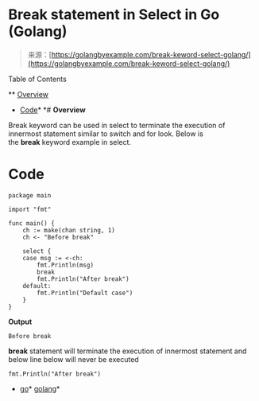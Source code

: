 <!--yml
category: 未分类
date: 2024-10-13 06:23:58
-->

# Break statement in Select in Go (Golang)

> 来源：[https://golangbyexample.com/break-keword-select-golang/](https://golangbyexample.com/break-keword-select-golang/)

Table of Contents

 **   [Overview](#Overview "Overview")
*   [Code](#Code "Code")*  *# **Overview**

Break keyword can be used in select to terminate the execution of innermost statement similar to switch and for look. Below is the **break** keyword example in select.

# **Code**

```
package main

import "fmt"

func main() {
	ch := make(chan string, 1)
	ch <- "Before break"

	select {
	case msg := <-ch:
		fmt.Println(msg)
		break
		fmt.Println("After break")
	default:
		fmt.Println("Default case")
	}
}
```

**Output**

```
Before break
```

**break** statement will terminate the execution of innermost statement and below line below will never be executed

```
fmt.Println("After break")
```

*   [go](https://golangbyexample.com/tag/go/)*   [golang](https://golangbyexample.com/tag/golang/)*